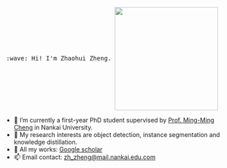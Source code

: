 <p align="center">
  <br><br>
  <samp>
    :wave: Hi! I'm Zhaohui Zheng.
    <img src="https://gimg2.baidu.com/image_search/src=http%3A%2F%2Ftva1.sinaimg.cn%2Flarge%2F6e3e5b9bgy1g3gu3otp26g208r08qe6r.gif&refer=http%3A%2F%2Ftva1.sinaimg.cn&app=2002&size=f9999,10000&q=a80&n=0&g=0n&fmt=auto?sec=1654960741&t=2480fea45ef416335964138e58cf2ccc" width="240px" align="center">
  </samp>
</p>

- 🔭 I’m currently a first-year PhD student supervised by [Prof. Ming-Ming Cheng](https://mmcheng.net) in Nankai University.
- 🌱 My research interests are object detection, instance segmentation and knowledge distillation.
- 💬 All my works: [Google scholar](https://scholar.google.com/citations?user=0X71NDYAAAAJ&hl=zh-CN&oi=ao)
- 📫 Email contact: zh_zheng@mail.nankai.edu.com
